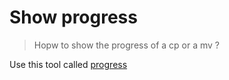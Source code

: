 # Show progress

> Hopw to show the progress of a cp or a mv ?

Use this tool called [progress](https://github.com/Xfennec/progress)